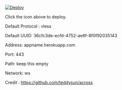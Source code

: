 [![Deploy](https://www.herokucdn.com/deploy/button.png)](https://dashboard.heroku.com/new?template=https://github.com/cty8ur8fkrp/xray-heroku)

Click the icon above to deploy.

Default Protocol : vless

Default UUID: 36cfc3de-ecfd-4752-ae6f-8f0f92035143

Address: appname.herokuapp.com

Port: 443

Path: keep this empty

Network: ws

Credit : https://github.com/teddysun/across
